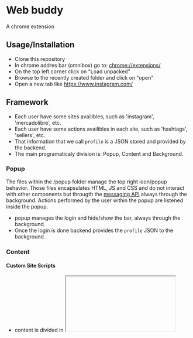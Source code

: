 # Web buddy

A chrome extension

## Usage/Installation

* Clone this repository
* In chrome addres bar (omnibox) go to: [chrome://extensions/](chrome://extensions/)
* On the top left corner click on "Load unpacked"
* Browse to the recently created folder and click on "open" 
* Open a new tab like https://www.instagram.com/

## Framework

* Each user have some sites availibles, such as 'instagram', 'mercadolibre', etc.
* Each user have some actions availibles in each site, such as 'hashtags', 'sellers', etc.
* That information that we call ```profile``` is a JSON stored and provided by the backend.
* The main programaticaly division is: Popup, Content and Background. 

### Popup
The files within the /popup folder manage the top right icon/popup behavior. Those files encapsulates HTML, JS and CSS and do not interact with other components but througth the [messaging API](https://developer.chrome.com/extensions/messaging) always through the background. Actions performed by the user within the popup are listened inside the popup.  

* popup manages the login and hide/show the bar, always through the background.
* Once the login is done backend provides the ```profile``` JSON to the background.

### Content

#### Custom Site Scripts

* content is divided in <iframe> and /customSitesScripts.
* /customSitesScripts interacts with the page itself.
* In /customSitesScripts, each site availible (defined or not in ```profile```) have a folder in wich we have also each action availible (defined or not in ```profile```). Those files/actions interacts with the page itself. E.g. /customSitesScripts/instagram/hashtags.js manage the hashtag actions inside instagram. All other interaction is through background. 
* Actions performed on the page are listened by originals scripts AND content/customSitesScripts scripts, so /customSitesScripts scripts must fight against the original code. Previous is also valid for styles. 
* The more we code in /customSitesScripts the more we have to fight against the original code and styles.
* We could do ajax from anywhere in content or background, but the sender will be different in each case. See this [Same-origin policy](https://developer.mozilla.org/en-US/docs/Web/Security/Same-origin_policy)

#### Iframe

* As /customSitesScripts, each user have certain sites and certain availible actions, in /menu/subMenu each site have each action in a different file. E.g. content/menu/subMenu/instagram/hashtags.js  defines the behavior of hashtag for instagram inside the iframe. So content/menu/subMenu/instagram/hashtags.js only interacts with the <iframe> directly. All other interaction is through background.

The top web buddy bar is an <iframe> that encapsulates the bar behavior, is inserted by mainContent.js. Once the <iframe> is inserted (outside the <body> tag) using: 

```js 
document.documentElement.appendChild(iframe);
```

the whole page (exept the <iframe> ) is moved through the Y axis the exact <iframe> height using:

```js
bodyStyle.transform = 'translateY(' + normalHeight +'px )'
```


* iframe.js and the files within /menu folder do not interact with the page itself but througth the [messaging API](https://developer.chrome.com/extensions/messaging)   
* Remember that files within /customSiteScripts do interact directly with the page itself (for instance instagram.com).
* <iframe> content is shared by all tabs, but they don't share the state. That means if a user opens a sub-menu, other tabs do not change, but if a user perform an action like adding a hashtag to follow, other bar tabs change.    
* Actions performed by user inside the <iframe> are listened inside iframe and menu files and are completely encapsulated there.

### Background

/background folder files interact with all components (using the [messaging API](https://developer.chrome.com/extensions/messaging)) and the world outside (using AJAX).


### Messaging between components

#### Send message

* from anywhere to background and popup:

```js
chrome.runtime.sendMessage( JSON_MESSAJE_HERE,(response)=>{
    //do something with response
});
```

* from anywhere to all tabs content, {} means "all tabs"

```js
chrome.tabs.query({}, function (tabs) {
    tabs.forEach((tab, i) => {
      chrome.tabs.sendMessage(tab.id, JSON_MESSAJE_HERE);
    });
  });
```

* from anywhere to active tab content, { active: true, currentWindow: true } means "just the current active tab"

```js
chrome.tabs.query({ active: true, currentWindow: true }, function (tabs) {
      chrome.tabs.sendMessage(tabs[0].id, JSON_MESSAJE_HERE);
    });
```

* To send messages to specific tab see [tabs queries](https://developer.chrome.com/extensions/tabs#method-query)

#### listen to messages

* Messages are received using events 
* From anywhere to anywhere we use:

```js
chrome.runtime.onMessage.addListener(function (message, sender, sendResponse) {
//do something with message
//reply using sendResponse(REPLAY HERE)
}
```

#### Messaging Caveats using async requests

The easiest way allowed by the chrome API messaging to make a request and get a reply is using a callback function, but async requests performed by background scripts throw errors when we send a response even if we send a response using "await" or inside a callback. See this example:

##### This do not work properly:

* content script asks some information to background.
* background asks backend that information using ajax.
* background waits for backend's response to send a response to content, using 'await' or a simple ajax callback.
* content script receives the response from background.

##### This works properly:
* content script asks some configuration to background.
* content script is listening some message from background.
* background receives the request and perform an ajax, but no reply.
* when ajax is complete, send a message to content.

## Content flow

* Since listeners like ```chrome.runtime.onMessage``` listen any message from anywhere we follow this structure:

```js
{target: WHO, action: WHAT, value: HOW, data: DETAIL}
```

example:

from some tab send a message to all tabs that they have to hide the bar

```js
{target: 'background', action: 'BAR_VISIVILITY', value: 'HIDE_BAR'}
```

### Iframe bar say "hello!" to backend database

Summary: iframe -> background -> backend

content/menu/subMenu/sellers.js -> background.js -> backend -> background.js -> content/menu/subMenu/sellers.js

#### in sellers.js

```js
//SEND MESSAGE
chrome.runtime.sendMessage({target: 'background', 
                            action: 'SAY_SOMETHING', 
                            value: 'hello!'});
```

```js
//LISTEN TO THE REPLAY OR AN INDEPENDENT MESSAGE
chrome.runtime.onMessage.addListener(function (message, sender, sendResponse) {
        if(message.target === 'content'){
                switch (message.action) {
            case 'SAY_SOMETHING':     
                    //HERE A BACKGROUND MESSAGE           
                    console.log(message.value);
                break;
            case 'OTHER_ACTION':
                //Other action
                break;
            }
        }
}
```

#### in backgroud.js


```js
chrome.runtime.onMessage.addListener(function (message, sender, sendResponse) {
        if(message.target === 'background'){
                switch (message.action) {
            case 'SAY_SOMETHING':
                
                    fetch(`http://mybackend-example.com?message=${message.value}`)
                    .then(function(response) {
                        return response.json();
                    })
                    .then(function(backendGreeting) {
                        //SEND MESSAGE TO OTHER FUNCTION OR
                        // chrome.runtime.sendMessage() HERE.
                        //NOT sendResponse() BECAUSE THE CHANNEL WAS CLOSED
                        someFunction(backendGreeting);
                    });

                break;
            case 'OTHER_ACTION':
                //Other action
                break;
            }
        }
}
```


```js
const someFunction = (textMessage) =>{
    chrome.runtime.sendMessage({target: 'content', 
                                action: 'SAY_SOMETHING', 
                                value: textMessage});
}
```
